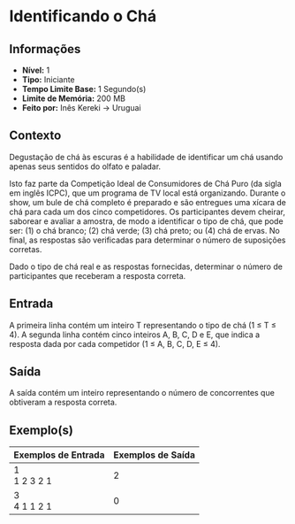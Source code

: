 # Identificando o Chá

## Informações

- **Nível:** 1
- **Tipo:** Iniciante
- **Tempo Limite Base:** 1 Segundo(s)
- **Limite de Memória:** 200 MB
- **Feito por:** Inês Kereki -> Uruguai

## Contexto

Degustação de chá às escuras é a habilidade de identificar um chá usando apenas seus sentidos do olfato e paladar.

Isto faz parte da Competição Ideal de Consumidores de Chá Puro (da sigla em inglês ICPC), que um programa de TV local está organizando. Durante o show, um bule de chá completo é preparado e são entregues uma xícara de chá para cada um dos cinco competidores. Os participantes devem cheirar, saborear e avaliar a amostra, de modo a identificar o tipo de chá, que pode ser: (1) o chá branco; (2) chá verde; (3) chá preto; ou (4) chá de ervas. No final, as respostas são verificadas para determinar o número de suposições corretas.

Dado o tipo de chá real e as respostas fornecidas, determinar o número de participantes que receberam a resposta correta.

## Entrada

A primeira linha contém um inteiro T representando o tipo de chá (1 ≤ T ≤ 4). A segunda linha contém cinco inteiros A, B, C, D e E, que indica a resposta dada por cada competidor (1 ≤ A, B, C, D, E ≤ 4).

## Saída

A saída contém um inteiro representando o número de concorrentes que obtiveram a resposta correta.

## Exemplo(s)

| Exemplos de Entrada | Exemplos de Saída |
| ------------------- | ----------------- |
| 1 <br/> 1 2 3 2 1   | 2                 |
| 3 <br/> 4 1 1 2 1   | 0                 |
